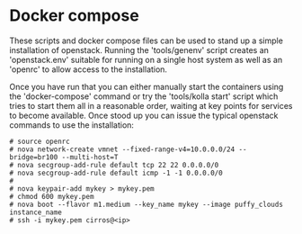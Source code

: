 Docker compose
==============

These scripts and docker compose files can be used to stand up a simple
installation of openstack.  Running the 'tools/genenv' script creates an
'openstack.env' suitable for running on a single host system as well as an
'openrc' to allow access to the installation.

Once you have run that you can either manually start the containers using the
'docker-compose' command or try the 'tools/kolla start' script which tries to
start them all in a reasonable order, waiting at key points for services to
become available.  Once stood up you can issue the typical openstack commands
to use the installation:

```
# source openrc
# nova network-create vmnet --fixed-range-v4=10.0.0.0/24 --bridge=br100 --multi-host=T
# nova secgroup-add-rule default tcp 22 22 0.0.0.0/0
# nova secgroup-add-rule default icmp -1 -1 0.0.0.0/0
#
# nova keypair-add mykey > mykey.pem
# chmod 600 mykey.pem
# nova boot --flavor m1.medium --key_name mykey --image puffy_clouds instance_name
# ssh -i mykey.pem cirros@<ip>
```
